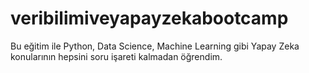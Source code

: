 # veribilimiveyapayzekabootcamp
Bu eğitim ile  Python, Data Science, Machine Learning gibi Yapay Zeka konularının hepsini soru işareti kalmadan öğrendim.
